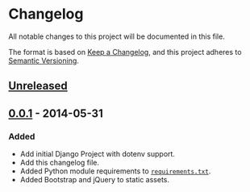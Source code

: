 # Changelog
All notable changes to this project will be documented in this file.

The format is based on [Keep a Changelog](https://keepachangelog.com/en/1.0.0/),
and this project adheres to [Semantic Versioning](https://semver.org/spec/v2.0.0.html).

## [Unreleased]

## [0.0.1] - 2014-05-31
### Added
- Add initial Django Project with dotenv support.
- Add this changelog file.
- Added Python module requirements to [`requirements.txt`](requirements.txt).
- Added Bootstrap and jQuery to static assets.

[Unreleased]: https://github.com/rororobby/melody/compare/0.0.1...HEAD
[0.0.1]: https://github.com/rororobby/melody/releases/tag/0.0.1